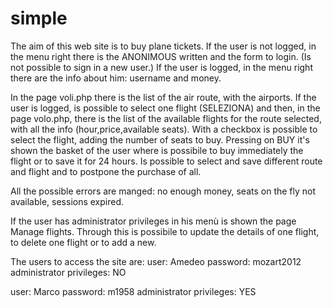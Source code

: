 # simple

The aim of this web site is to buy  plane tickets.
If the user is not logged, in the menu right there is the ANONIMOUS written and the form to login.
(Is not possible to sign in a new user.)
If the user is logged, in the menu right there are the info about him: username and money.

In the page voli.php there is the list of the air route, with the airports. 
If the user is logged, is possible to select one flight (SELEZIONA) and then, in the page volo.php, there is the list of the available flights for the route selected, with all the info (hour,price,available seats).
With a checkbox is possible to select the flight, adding the number of seats to buy.
Pressing on BUY it's shown the basket of the user where is possibile to buy immediately the flight or to save it for 24 hours.
Is possible to select  and save different route and flight and to postpone the purchase of all.

All the possible errors are manged: no enough money, seats on the fly not available, sessions expired. 

If the user has administrator privileges in his menù is shown the page Manage flights.
Through this is possibile to update the details of  one flight, to delete one flight or to add a new.


The users to access the site are:
user: Amedeo
password: mozart2012
administrator privileges: NO

user: Marco
password: m1958
administrator privileges: YES
